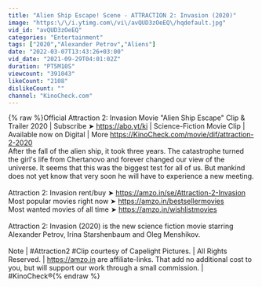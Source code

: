 ```yaml
---
title: "Alien Ship Escape! Scene - ATTRACTION 2: Invasion (2020)"
image: "https:\/\/i.ytimg.com\/vi\/avQUD3zOeEQ\/hqdefault.jpg"
vid_id: "avQUD3zOeEQ"
categories: "Entertainment"
tags: ["2020","Alexander Petrov","Aliens"]
date: "2022-03-07T13:43:26+03:00"
vid_date: "2021-09-29T04:01:02Z"
duration: "PT5M10S"
viewcount: "391043"
likeCount: "2108"
dislikeCount: ""
channel: "KinoCheck.com"
---
```

{% raw %}Official Attraction 2: Invasion Movie &quot;Alien Ship Escape&quot; Clip &amp; Trailer 2020 | Subscribe ➤ <a rel="nofollow" target="blank" href="https://abo.yt/ki">https://abo.yt/ki</a> | Science-Fiction Movie Clip | Available now on Digital | More <a rel="nofollow" target="blank" href="https://KinoCheck.com/movie/dif/attraction-2-2020">https://KinoCheck.com/movie/dif/attraction-2-2020</a><br />After the fall of the alien ship, it took three years. The catastrophe turned the girl's life from Chertanovo and forever changed our view of the universe. It seems that this was the biggest test for all of us. But mankind does not yet know that very soon he will have to experience a new meeting.<br /><br />Attraction 2: Invasion rent/buy ➤ <a rel="nofollow" target="blank" href="https://amzo.in/se/Attraction-2-Invasion">https://amzo.in/se/Attraction-2-Invasion</a><br />Most popular movies right now ➤ <a rel="nofollow" target="blank" href="https://amzo.in/bestsellermovies">https://amzo.in/bestsellermovies</a><br />Most wanted movies of all time ➤ <a rel="nofollow" target="blank" href="https://amzo.in/wishlistmovies">https://amzo.in/wishlistmovies</a><br /><br />Attraction 2: Invasion (2020) is the new science fiction movie starring Alexander Petrov, Irina Starshenbaum and Oleg Menshikov.<br /><br />Note | #Attraction2 #Clip courtesy of Capelight Pictures. | All Rights Reserved. | <a rel="nofollow" target="blank" href="https://amzo.in">https://amzo.in</a> are affiliate-links. That add no additional cost to you, but will support our work through a small commission. | #KinoCheck®{% endraw %}

